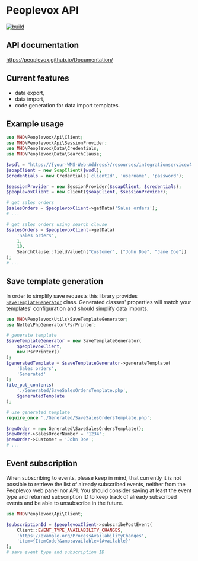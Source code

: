 # Peoplevox API

[![build](https://img.shields.io/github/workflow/status/melvin-hamilton-digital/peoplevox-api/PHP%20Composer)](https://github.com/melvin-hamilton-digital/peoplevox-api/actions/workflows/php.yml)

## API documentation

https://peoplevox.github.io/Documentation/

## Current features

* data export,
* data import,
* code generation for data import templates.

## Example usage

```php
use MHD\Peoplevox\Api\Client;
use MHD\Peoplevox\Api\SessionProvider;
use MHD\Peoplevox\Data\Credentials;
use MHD\Peoplevox\Data\SearchClause;

$wsdl = "https://{your-WMS-Web-Address}/resources/integrationservicev4.asmx?wsdl";
$soapClient = new SoapClient($wsdl);
$credentials = new Credentials('clientId', 'username', 'password');

$sessionProvider = new SessionProvider($soapClient, $credentials);
$peoplevoxClient = new Client($soapClient, $sessionProvider);

# get sales orders
$salesOrders = $peoplevoxClient->getData('Sales orders');
# ...

# get sales orders using search clause
$salesOrders = $peoplevoxClient->getData(
    'Sales orders',
    1,
    10,
    SearchClause::fieldValueIn("Customer", ["John Doe", "Jane Doe"])
);
# ...
```

## Save template generation

In order to simplify save requests this library
provides [`SaveTemplateGenerator`](./src/Utils/SaveTemplateGenerator.php) class. Generated classes' properties will
match your templates' configuration and should simplify data imports.

```php
use MHD\Peoplevox\Utils\SaveTemplateGenerator;
use Nette\PhpGenerator\PsrPrinter;

# generate template
$saveTemplateGenerator = new SaveTemplateGenerator(
    $peoplevoxClient,
    new PsrPrinter()
);
$generatedTemplate = $saveTemplateGenerator->generateTemplate(
    'Sales orders',
    'Generated'
);
file_put_contents(
    './Generated/SaveSalesOrdersTemplate.php',
    $generatedTemplate
);

# use generated template
require_once './Generated/SaveSalesOrdersTemplate.php';

$newOrder = new Generated\SaveSalesOrdersTemplate();
$newOrder->SalesOrderNumber = '1234';
$newOrder->Customer = 'John Doe';
# ...
```

## Event subscription

When subscribing to events, please keep in mind, that currently it is not possible to retrieve the list of already
subscribed events, neither from the Peoplevox web panel nor API. You should consider saving at least the event type and
returned subscription ID to keep track of already subscribed events and be able to unsubscribe in the future.

```php
use MHD\Peoplevox\Api\Client;

$subscriptionId = $peoplevoxClient->subscribePostEvent(
    Client::EVENT_TYPE_AVAILABILITY_CHANGES,
    'https://example.org/ProcessAvailabilityChanges',
    'item={ItemCode}&amp;available={Available}'
);
# save event type and subscription ID
```
